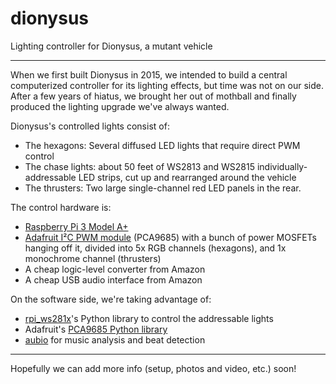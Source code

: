 # dionysus
Lighting controller for Dionysus, a mutant vehicle

-----

When we first built Dionysus in 2015, we intended to build a central computerized controller for its lighting effects, but time was not on our side.  After a few years of hiatus, we brought her out of mothball and finally produced the lighting upgrade we've always wanted.

Dionysus's controlled lights consist of:

* The hexagons: Several diffused LED lights that require direct PWM control
* The chase lights: about 50 feet of WS2813 and WS2815 individually-addressable LED strips, cut up and rearranged around the vehicle
* The thrusters: Two large single-channel red LED panels in the rear.

The control hardware is:
* [Raspberry Pi 3 Model A+](https://www.raspberrypi.org/products/raspberry-pi-3-model-a-plus/)
* [Adafruit I²C PWM module](https://www.adafruit.com/product/815) (PCA9685) with a bunch of power MOSFETs hanging off it, divided into 5x RGB channels (hexagons), and 1x monochrome channel (thrusters)
* A cheap logic-level converter from Amazon
* A cheap USB audio interface from Amazon

On the software side, we're taking advantage of:
* [rpi_ws281x](https://github.com/jgarff/rpi_ws281x)'s Python library to control the addressable lights
* Adafruit's [PCA9685 Python library](https://github.com/adafruit/Adafruit_Python_PCA9685)
* [aubio](https://github.com/aubio/aubio) for music analysis and beat detection

-----

Hopefully we can add more info (setup, photos and video, etc.) soon!

